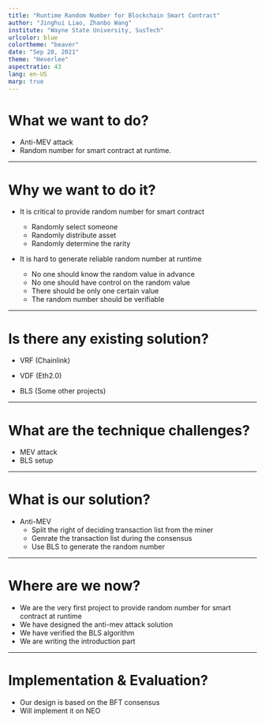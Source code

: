 ```yaml
---
title: "Runtime Random Number for Blockchain Smart Contract"
author: "Jinghui Liao, Zhanbo Wang"
institute: "Wayne State University, SusTech"
urlcolor: blue
colortheme: "beaver"
date: "Sep 28, 2021"
theme: "Heverlee"
aspectratio: 43
lang: en-US
marp: true
---
```


<!-- # Runtime Random Number for Blockchain Smart Contract

### Jinghui Liao
### Zhanbo Wang

### WSU & SusTech

### Sep 28, 2021
--- -->
# What we want to do?

- Anti-MEV attack
- Random number for smart contract at runtime.

---

# Why we want to do it?

- It is critical to provide random number for smart contract
    - Randomly select someone
    - Randomly distribute asset
    - Randomly determine the rarity

- It is hard to generate reliable random number at runtime
    - No one should know the random value in advance
    - No one should have control on the random value
    - There should be only one certain value
    - The random number should be verifiable

---

# Is there any existing solution?

- VRF (Chainlink)

- VDF (Eth2.0)

- BLS (Some other projects)

---

# What are the technique challenges?

- MEV attack
- BLS setup

---

# What is our solution?

- Anti-MEV 
    * Split the right of deciding transaction list from the miner
    * Genrate the transaction list during the consensus
    * Use BLS to generate the random number

---

# Where are we now? 

- We are the very first project to provide random number for smart contract at runtime
- We have designed the anti-mev attack solution
- We have verified the BLS algorithm
- We are writing the introduction part
---

# Implementation & Evaluation?
- Our design is based on the BFT consensus
- Will implement it on NEO